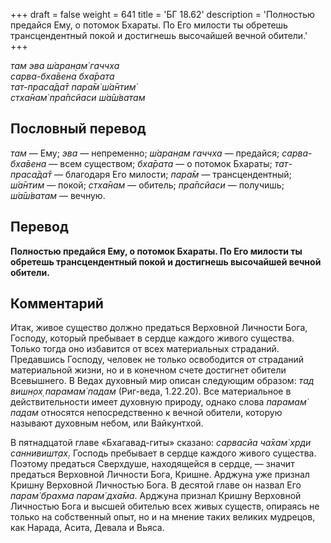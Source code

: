 +++
draft = false
weight = 641
title = 'БГ 18.62'
description = 'Полностью предайся Ему, о потомок Бхараты. По Его милости ты обретешь трансцендентный покой и достигнешь высочайшей вечной обители.'
+++

_там эва ш́аран̣ам̇ гаччха  
сарва-бха̄вена бха̄рата  
тат-праса̄да̄т пара̄м̇ ш́а̄нтим̇  
стха̄нам̇ пра̄псйаси ш́а̄ш́ватам_

## Пословный перевод

_там_ — Ему; _эва_ — непременно; _ш́аран̣ам_ _гаччха_ — предайся; _сарва_\-_бха̄вена_ — всем существом; _бха̄рата_ — о потомок Бхараты; _тат_\-_праса̄да̄т_ — благодаря Его милости; _пара̄м_ — трансцендентный; _ш́а̄нтим_ — покой; _стха̄нам_ — обитель; _пра̄псйаси_ — получишь; _ш́а̄ш́ватам_ — вечную.

## Перевод

**Полностью предайся Ему, о потомок Бхараты. По Его милости ты обретешь трансцендентный покой и достигнешь высочайшей вечной обители.**

## Комментарий

Итак, живое существо должно предаться Верховной Личности Бога, Господу, который пребывает в сердце каждого живого существа. Только тогда оно избавится от всех материальных страданий. Предавшись Господу, человек не только освободится от страданий материальной жизни, но и в конечном счете достигнет обители Всевышнего. В Ведах духовный мир описан следующим образом: _тад вишн̣ох̣ парамам̇ падам_ (Риг-веда, 1.22.20). Все материальное в действительности имеет духовную природу, однако слова _парамам̇ падам_ относятся непосредственно к вечной обители, которую называют духовным небом, или Вайкунтхой.

В пятнадцатой главе «Бхагавад-гиты» сказано: _сарвасйа ча̄хам̇ хр̣ди саннивишт̣ах̣_. Господь пребывает в сердце каждого живого существа. Поэтому предаться Сверхдуше, находящейся в сердце, — значит предаться Верховной Личности Бога, Кришне. Арджуна уже признал Кришну Верховной Личностью Бога. В десятой главе он назвал Его _парам̇ брахма парам̇ дха̄ма_. Арджуна признал Кришну Верховной Личностью Бога и высшей обителью всех живых существ, опираясь не только на собственный опыт, но и на мнение таких великих мудрецов, как Нарада, Асита, Девала и Вьяса.
